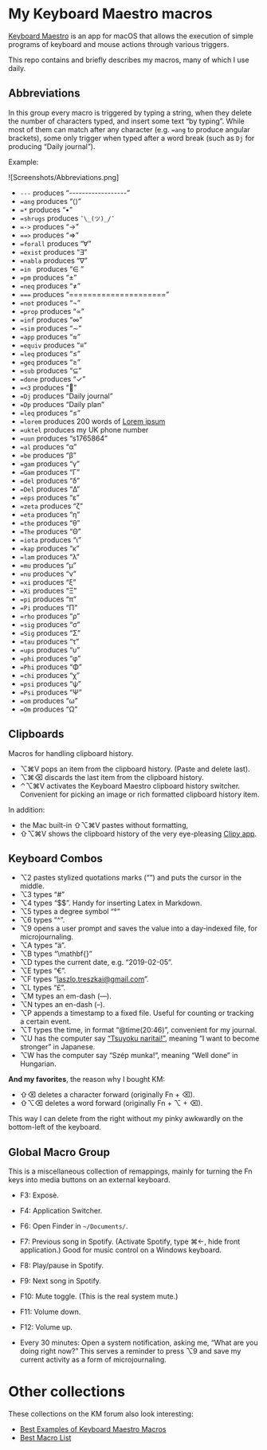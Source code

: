 # My Keyboard Maestro macros

[Keyboard Maestro](https://www.keyboardmaestro.com) is an app for macOS that allows the execution of simple programs of keyboard and mouse actions through various triggers.

This repo contains and briefly describes my macros, many of which I use daily.

## Abbreviations

In this group every macro is triggered by typing a string, when they delete the number of characters typed, and insert some text “by typing”. While most of them can match after any character (e.g. `=ang` to produce angular brackets), some only trigger when typed after a word break (such as `Dj` for producing “Daily journal”).

Example:

![Screenshots/Abbreviations.png]

 - `---` produces “------------------”
 - `=ang` produces “⟨⟩”
 - `=*` produces “•”
 - `=shrugs` produces `¯\_(ツ)_/¯`
 - `=->` produces “→”
 - `==>` produces “⇒”
 - `=forall` produces “∀”
 - `=exist` produces “∃”
 - `=nabla` produces “∇”
 - `=in ` produces “∈ ”
 - `=pm` produces “±”
 - `=neq` produces “≠”
 - `===` produces “=====================”
 - `=not` produces “¬”
 - `=prop` produces “∝”
 - `=inf` produces “∞”
 - `=sim` produces “∼”
 - `=app` produces “≈”
 - `=equiv` produces “≡”
 - `=leq` produces “≤”
 - `=geq` produces “≥”
 - `=sub` produces “⊆”
 - `=done` produces “✓”
 - `=<3` produces “🖤”
 - `=Dj` produces “Daily journal”
 - `=Dp` produces “Daily plan”
 - `=leq` produces “≤”
 - `=lorem` produces 200 words of [Lorem ipsum](https://en.wikipedia.org/wiki/Lorem_ipsum)
 - `=uktel` produces my UK phone number
 - `=uun` produces “s1765864”
 - `=al` produces “α”
 - `=be` produces “β”
 - `=gam` produces “γ”
 - `=Gam` produces “Γ”
 - `=del` produces “δ”
 - `=Del` produces “Δ”
 - `=eps` produces “ε”
 - `=zeta` produces “ζ”
 - `=eta` produces “η”
 - `=the` produces “θ”
 - `=The` produces “Θ”
 - `=iota` produces “ι”
 - `=kap` produces “κ”
 - `=lam` produces “λ”
 - `=mu` produces “μ”
 - `=nu` produces “ν”
 - `=xi` produces “ξ”
 - `=Xi` produces “Ξ”
 - `=pi` produces “π”
 - `=Pi` produces “Π”
 - `=rho` produces “ρ”
 - `=sig` produces “σ”
 - `=Sig` produces “Σ”
 - `=tau` produces “τ”
 - `=ups` produces “υ”
 - `=phi` produces “φ”
 - `=Phi` produces “Φ”
 - `=chi` produces “χ”
 - `=psi` produces “ψ”
 - `=Psi` produces “Ψ”
 - `=om` produces “ω”
 - `=Om` produces “Ω”

## Clipboards

Macros for handling clipboard history.

 - ⌥⌘V pops an item from the clipboard history. (Paste and delete last).
 - ⌥⌘⌫ discards the last item from the clipboard history.
 - ⌃⌥⌘V activates the Keyboard Maestro clipboard history switcher. Convenient for picking an image or rich formatted clipboard history item.

In addition:
 - the Mac built-in ⇧⌥⌘V pastes without formatting,
 - ⇧⌥⌘V shows the clipboard history of the very eye-pleasing [Clipy app](TODO).


## Keyboard Combos

 - ⌥2 pastes stylized quotations marks (“”) and puts the cursor in the middle.
 - ⌥3 types “#”
 - ⌥4 types “$$”. Handy for inserting Latex in Markdown.
 - ⌥5 types a degree symbol “°”
 - ⌥6 types “^”.
 - ⌥9 opens a user prompt and saves the value into a day-indexed file, for microjournaling.
 - ⌥A types “ä”.
 - ⌥B types “\mathbf{}”
 - ⌥D types the current date, e.g. “2019-02-05”.
 - ⌥E types “€”.
 - ⌥F types “laszlo.treszkai@gmail.com”.
 - ⌥L types “£”.
 - ⌥M types an em-dash (—).
 - ⌥N types an en-dash (–).
 - ⌥P appends a timestamp to a fixed file. Useful for counting or tracking a certain event.
 - ⌥T types the time, in format “@time(20:46)”, convenient for my journal.
 - ⌥U has the computer say [“Tsuyoku naritai!”](), meaning “I want to become stronger” in Japanese.
 - ⌥W has the computer say “Szép munka!”, meaning “Well done” in Hungarian.

**And my favorites**, the reason why I bought KM:
 - ⇧⌫ deletes a character forward (originally Fn + ⌫).
 - ⇧⌥⌫ deletes a word forward (originally Fn + ⌥ + ⌫).

This way I can delete from the right without my pinky awkwardly on the bottom-left of the keyboard.

## Global Macro Group

This is a miscellaneous collection of remappings, mainly for turning the Fn keys into media buttons on an external keyboard.

 - F3: Exposè.
 - F4: Application Switcher.
 - F6: Open Finder in `~/Documents/`.
 - F7: Previous song in Spotify. (Activate Spotify, type ⌘←, hide front application.) Good for music control on a Windows keyboard.
 - F8: Play/pause in Spotify.
 - F9: Next song in Spotify.
 - F10: Mute toggle. (This is the real system mute.)
 - F11: Volume down.
 - F12: Volume up.

 - Every 30 minutes: Open a system notification, asking me, “What are you doing right now?” This serves a reminder to press ⌥9 and save my current activity as a form of microjournaling.


# Other collections

These collections on the KM forum also look interesting:
 - [Best Examples of Keyboard Maestro Macros](https://forum.keyboardmaestro.com/t/best-examples-of-keyboard-maestro-macros/2817)
 - [Best Macro List](https://forum.keyboardmaestro.com/t/best-macro-list/4118)
